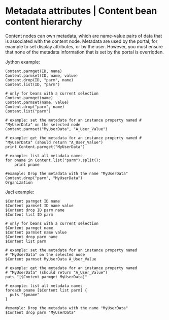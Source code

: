 # Metadata attributes \| Content bean content hierarchy

Content nodes can own metadata, which are name-value pairs of data that is associated with the content node. Metadata are used by the portal, for example to set display attributes, or by the user. However, you must ensure that none of the metadata information that is set by the portal is overridden.

Jython example:

```
Content.parmget(ID, name)
Content.parmset(ID, name, value)
Content.drop(ID, "parm", name)
Content.list(ID, "parm")

# only for beans with a current selection
Content.parmget(name)
Content.parmset(name, value)
Content.drop("parm", name)
Content.list("parm")

# example: set the metadata for an instance property named #
"MyUserData" on the selected node
Content.parmset("MyUserData", "A_User_Value")

# example: get the metadata for an instance property named #
"MyUserData" (should return "A_User_Value")
print Content.parmget("MyUserData")

# example: list all metadata names
for pname in Content.list("parm").split():
    print pname

#example: Drop the metadata with the name "MyUserData"
Content.drop("parm", "MyUserData")
Organization
```

Jacl example:

```
$Content parmget ID name
$Content parmset ID name value
$Content drop ID parm name
$Content list ID parm
 
# only for beans with a current selection
$Content parmget name
$Content parmset name value
$Content drop parm name
$Content list parm
 
# example: set the metadata for an instance property named 
# "MyUserData" on the selected node 
$Content parmset MyUserData A_User_Value 
 
# example: get the metadata for an instance property named 
# "MyUserData" (should return "A_User_Value") 
puts "[$Content parmget MyUserData]" 
 
# example: list all metadata names 
foreach pname [$Content list parm] { 
  puts "$pname"  
} 
 
#example: Drop the metadata with the name "MyUserData" 
$Content drop parm "MyUserData" 
```


